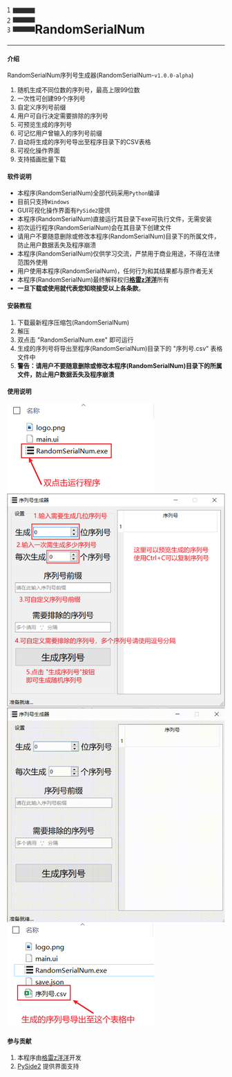# <img src="https://github.com/zhy201810576/RandomSerialNum/raw/master/explain/RandomSerialNum_logo.png" width = "64px" height = "64px"/>RandomSerialNum
------
#### 介绍
RandomSerialNum序列号生成器(RandomSerialNum-`v1.0.0-alpha`)

1. 随机生成不同位数的序列号，最高上限99位数
2. 一次性可创建99个序列号
3. 自定义序列号前缀
4. 用户可自行决定需要排除的序列号
5. 可预览生成的序列号
6. 可记忆用户曾输入的序列号前缀
7. 自动将生成的序列号导出至程序目录下的CSV表格
8. 可视化操作界面
9. 支持插画批量下载

#### 软件说明
- 本程序(RandomSerialNum)全部代码采用`Python`编译
- 目前只支持`Windows` 
- GUI可视化操作界面有`PySide2`提供
- 本程序(RandomSerialNum)直接运行其目录下exe可执行文件，无需安装
- 初次运行程序(RandomSerialNum)会在其目录下创建文件
- 请用户不要随意删除或修改本程序(RandomSerialNum)目录下的所属文件，防止用户数据丢失及程序崩溃
- 本程序(RandomSerialNum)仅供学习交流，严禁用于商业用途，不得在法律范围外使用
- 用户使用本程序(RandomSerialNum)，任何行为和其结果都与原作者无关
- 本程序(RandomSerialNum)最终解释权归<u>**[格雷z洋洋](https://gitee.com/GrayZhaoHonyang)**</u>所有
- **一旦下载或使用就代表您知晓接受以上各条款**。


#### 安装教程

1.  下载最新程序压缩包(RandomSerialNum)
2.  解压
3.  双点击 "RandomSerialNum.exe" 即可运行
4.  生成的序列号将导出至程序(RandomSerialNum)目录下的 "序列号.csv" 表格文件中
5.  **警告：请用户不要随意删除或修改本程序(RandomSerialNum)目录下的所属文件，防止用户数据丢失及程序崩溃**

#### 使用说明

   ![RandomSerialNum_1.png](https://github.com/zhy201810576/RandomSerialNum/raw/master/explain/RandomSerialNum_1.png)
   ![RandomSerialNum_2.png](https://github.com/zhy201810576/RandomSerialNum/raw/master/explain/RandomSerialNum_2.png)
   ![RandomSerialNum_3.gif](https://github.com/zhy201810576/RandomSerialNum/raw/master/explain/RandomSerialNum_3.gif)
   ![RandomSerialNum_4.png](https://github.com/zhy201810576/RandomSerialNum/raw/master/explain/RandomSerialNum_4.png)

#### 参与贡献

1.  本程序由[格雷z洋洋](https://gitee.com/GrayZhaoHonyang)开发
2.  [PySide2](https://wiki.qt.io/Qt_for_Python) 提供界面支持
